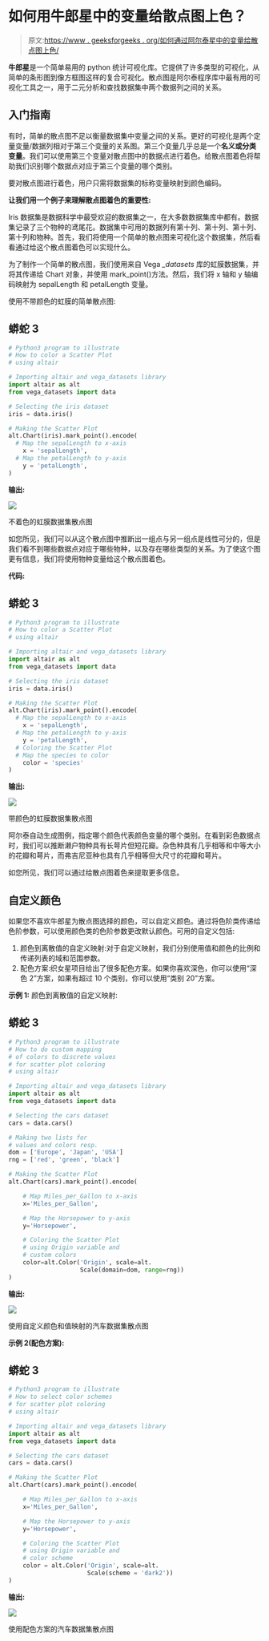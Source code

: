 # 如何用牛郎星中的变量给散点图上色？

> 原文:[https://www . geeksforgeeks . org/如何通过阿尔泰星中的变量给散点图上色/](https://www.geeksforgeeks.org/how-to-color-a-scatter-plot-by-a-variable-in-altair/)

**牛郎星**是一个简单易用的 python 统计可视化库。它提供了许多类型的可视化，从简单的条形图到像方框图这样的复合可视化。散点图是阿尔泰程序库中最有用的可视化工具之一，用于二元分析和查找数据集中两个数据列之间的关系。

## 入门指南

有时，简单的散点图不足以衡量数据集中变量之间的关系。更好的可视化是两个定量变量/数据列相对于第三个变量的关系图。第三个变量几乎总是一个**名义或分类变量**。我们可以使用第三个变量对散点图中的数据点进行着色。给散点图着色将帮助我们识别哪个数据点对应于第三个变量的哪个类别。

要对散点图进行着色，用户只需将数据集的标称变量映射到颜色编码。

**让我们用一个例子来理解散点图着色的重要性:**

Iris 数据集是数据科学中最受欢迎的数据集之一，在大多数数据集库中都有。数据集记录了三个物种的鸢尾花。数据集中可用的数据列有第十列、第十列、第十列、第十列和物种。首先，我们将使用一个简单的散点图来可视化这个数据集，然后看看通过给这个散点图着色可以实现什么。

为了制作一个简单的散点图，我们使用来自 Vega *_datasets* 库的虹膜数据集，并将其传递给 Chart 对象，并使用 mark_point()方法。然后，我们将 x 轴和 y 轴编码映射为 sepalLength 和 petalLength 变量。

使用不带颜色的虹膜的简单散点图:

## 蟒蛇 3

```py
# Python3 program to illustrate
# How to color a Scatter Plot
# using altair

# Importing altair and vega_datasets library
import altair as alt
from vega_datasets import data

# Selecting the iris dataset
iris = data.iris()

# Making the Scatter Plot
alt.Chart(iris).mark_point().encode(
  # Map the sepalLength to x-axis
    x = 'sepalLength',
  # Map the petalLength to y-axis
    y = 'petalLength',
)
```

**输出:**

![](img/e2d27166a390fb8a7c112dcae70ffde2.png)

不着色的虹膜数据集散点图

如您所见，我们可以从这个散点图中推断出一组点与另一组点是线性可分的，但是我们看不到哪些数据点对应于哪些物种，以及存在哪些类型的关系。为了使这个图更有信息，我们将使用物种变量给这个散点图着色。

**代码:**

## 蟒蛇 3

```py
# Python3 program to illustrate
# How to color a Scatter Plot
# using altair

# Importing altair and vega_datasets library
import altair as alt
from vega_datasets import data

# Selecting the iris dataset
iris = data.iris()

# Making the Scatter Plot
alt.Chart(iris).mark_point().encode(
  # Map the sepalLength to x-axis
    x = 'sepalLength',
  # Map the petalLength to y-axis
    y = 'petalLength',
  # Coloring the Scatter Plot
  # Map the species to color
    color = 'species'
)
```

**输出:**

![](img/8591624d03ebd84b7542b77aea9fb1f7.png)

带颜色的虹膜数据集散点图

阿尔泰自动生成图例，指定哪个颜色代表颜色变量的哪个类别。在看到彩色数据点时，我们可以推断濑户物种具有长萼片但短花瓣。杂色种具有几乎相等和中等大小的花瓣和萼片，而弗吉尼亚种也具有几乎相等但大尺寸的花瓣和萼片。

如您所见，我们可以通过给散点图着色来提取更多信息。

## 自定义颜色

如果您不喜欢牛郎星为散点图选择的颜色，可以自定义颜色。通过将色阶类传递给色阶参数，可以使用颜色类的色阶参数更改默认颜色。可用的自定义包括:

1.  颜色到离散值的自定义映射:对于自定义映射，我们分别使用值和颜色的比例和传递列表的域和范围参数。
2.  配色方案:织女星项目给出了很多配色方案。如果你喜欢深色，你可以使用“深色 2”方案，如果有超过 10 个类别，你可以使用“类别 20”方案。

**示例 1:** 颜色到离散值的自定义映射:

## 蟒蛇 3

```py
# Python3 program to illustrate
# How to do custom mapping
# of colors to discrete values
# for scatter plot coloring
# using altair

# Importing altair and vega_datasets library
import altair as alt
from vega_datasets import data

# Selecting the cars dataset
cars = data.cars()

# Making two lists for
# values and colors resp.
dom = ['Europe', 'Japan', 'USA']
rng = ['red', 'green', 'black']

# Making the Scatter Plot
alt.Chart(cars).mark_point().encode(

    # Map Miles_per_Gallon to x-axis
    x='Miles_per_Gallon',

    # Map the Horsepower to y-axis
    y='Horsepower',

    # Coloring the Scatter Plot
    # using Origin variable and
    # custom colors
    color=alt.Color('Origin', scale=alt.
                    Scale(domain=dom, range=rng))
)
```

**输出:**

![](img/67e0be723da714c11ef9f82fb2112a87.png)

使用自定义颜色和值映射的汽车数据集散点图

**示例 2(配色方案):**

## 蟒蛇 3

```py
# Python3 program to illustrate
# How to select color schemes
# for scatter plot coloring
# using altair

# Importing altair and vega_datasets library
import altair as alt
from vega_datasets import data

# Selecting the cars dataset
cars = data.cars()

# Making the Scatter Plot
alt.Chart(cars).mark_point().encode(

    # Map Miles_per_Gallon to x-axis
    x='Miles_per_Gallon',

    # Map the Horsepower to y-axis
    y='Horsepower',

    # Coloring the Scatter Plot
    # using Origin variable and
    # color scheme
    color = alt.Color('Origin', scale=alt.
                      Scale(scheme = 'dark2'))
)
```

**输出:**

![](img/9e7cbca7a6c65e81f95c7f960ec19a94.png)

使用配色方案的汽车数据集散点图